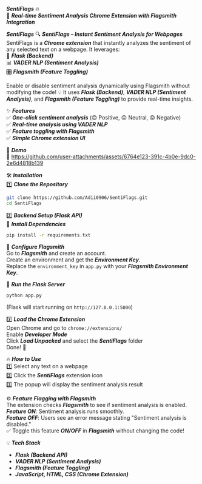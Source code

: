 **_SentiFlags_** 🔥  
🚀 **_Real-time Sentiment Analysis Chrome Extension with Flagsmith Integration_**

**_SentiFlags_** 🔍 **_SentiFlags – Instant Sentiment Analysis for Webpages_**  
SentiFlags is a **_Chrome extension_** that instantly analyzes the sentiment of any selected text on a webpage. It leverages:  
🚀 **_Flask (Backend)_**  
📊 **_VADER NLP (Sentiment Analysis)_**  
🎛 **_Flagsmith (Feature Toggling)_**

Enable or disable sentiment analysis dynamically using Flagsmith without modifying the code! 💡 It uses **_Flask (Backend)_**, **_VADER NLP (Sentiment Analysis)_**, and **_Flagsmith (Feature Toggling)_** to provide real-time insights.

✨ **_Features_**  
✅ **_One-click sentiment analysis_** (😊 Positive, 😐 Neutral, 😡 Negative)  
✅ **_Real-time analysis using VADER NLP_**  
✅ **_Feature toggling with Flagsmith_**  
✅ **_Simple Chrome extension UI_**

📌 **_Demo_**  
🎥
https://github.com/user-attachments/assets/6764e123-391c-4b0e-9dc0-2e6d4818b139




🛠 **_Installation_**  
1️⃣ **_Clone the Repository_**  
```bash
git clone https://github.com/Adii0906/SentiFlags.git  
cd SentiFlags
```

2️⃣ **_Backend Setup (Flask API)_**  
🔹 **_Install Dependencies_**  
```bash
pip install -r requirements.txt
```  
🔹 **_Configure Flagsmith_**  
Go to **_Flagsmith_** and create an account.  
Create an environment and get the **_Environment Key_**.  
Replace the `environment_key` in `app.py` with your **_Flagsmith Environment Key_**.  

🔹 **_Run the Flask Server_**  
```bash
python app.py
```  
(Flask will start running on `http://127.0.0.1:5000`)

3️⃣ **_Load the Chrome Extension_**  
Open Chrome and go to `chrome://extensions/`  
Enable **_Developer Mode_**  
Click **_Load Unpacked_** and select the **_SentiFlags_** folder  
Done! 🎉  

🔥 **_How to Use_**  
1️⃣ Select any text on a webpage  
2️⃣ Click the **_SentiFlags_** extension icon  
3️⃣ The popup will display the sentiment analysis result  

⚙️ **_Feature Flagging with Flagsmith_**  
The extension checks **_Flagsmith_** to see if sentiment analysis is enabled.  
**_Feature ON_**: Sentiment analysis runs smoothly.  
**_Feature OFF_**: Users see an error message stating "Sentiment analysis is disabled."  
✅ Toggle this feature **_ON/OFF_** in **_Flagsmith_** without changing the code!

💡 **_Tech Stack_**  
- **_Flask (Backend API)_**  
- **_VADER NLP (Sentiment Analysis)_**  
- **_Flagsmith (Feature Toggling)_**  
- **_JavaScript, HTML, CSS (Chrome Extension)_**

